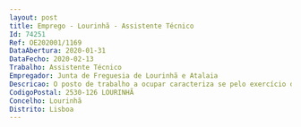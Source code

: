 ```yaml
--- 
layout: post
title: Emprego - Lourinhã - Assistente Técnico
Id: 74251
Ref: OE202001/1169
DataAbertura: 2020-01-31
DataFecho: 2020-02-13
Trabalho: Assistente Técnico
Empregador: Junta de Freguesia de Lourinhã e Atalaia
Descricao: O posto de trabalho a ocupar caracteriza se pelo exercício de funções na carreira e categoria de assistente técnico, tal como descrito no anexo referido no n.º 2 do artigo 88.º da LTFP, e para desempenho das atividades inerentes à área funcional de Património, Contabilidade e Aprovisionamento, de acordo com o mapa de pessoal.
CodigoPostal: 2530-126 LOURINHÃ
Concelho: Lourinhã
Distrito: Lisboa
--- 
```

